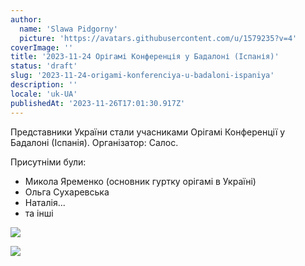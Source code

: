 ```yaml
---
author:
  name: 'Slawa Pidgorny'
  picture: 'https://avatars.githubusercontent.com/u/1579235?v=4'
coverImage: ''
title: '2023-11-24 Орігамі Конференція у Бадалоні (Іспанія)'
status: 'draft'
slug: '2023-11-24-origami-konferenciya-u-badaloni-ispaniya'
description: ''
locale: 'uk-UA'
publishedAt: '2023-11-26T17:01:30.917Z'
---
```


Представники України стали учасниками Орігамі Конференції у Бадалоні (Іспанія). Організатор: Салос.

Присутніми були:

- Микола Яременко (основник гуртку орігамі в Україні)
- Ольга Сухаревська
- Наталія...
- та інші

![](/images/photo_2023-11-26_18-00-15-Q3NT.jpg)

![](/images/photo_2023-11-26_18-00-41-A2Mz.jpg)